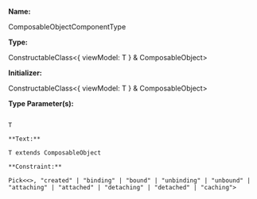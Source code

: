 **Name:**

ComposableObjectComponentType

**Type:**

ConstructableClass<{ viewModel: T } & ComposableObject>

**Initializer:**

ConstructableClass<{ viewModel: T } & ComposableObject>

**Type Parameter(s):**

```**Name:**

T

**Text:**

T extends ComposableObject

**Constraint:**

Pick<<>, "created" | "binding" | "bound" | "unbinding" | "unbound" | "attaching" | "attached" | "detaching" | "detached" | "caching">

```

